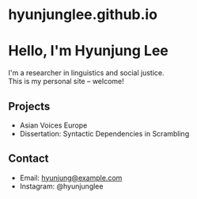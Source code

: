 # hyunjunglee.github.io
# Hello, I'm Hyunjung Lee
I'm a researcher in linguistics and social justice.  
This is my personal site – welcome!

## Projects
- Asian Voices Europe
- Dissertation: Syntactic Dependencies in Scrambling

## Contact
- Email: hyunjung@example.com
- Instagram: @hyunjunglee
